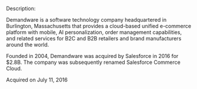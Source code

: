 Description:

Demandware is a software technology company headquartered in Burlington, Massachusetts that provides a cloud-based unified e-commerce platform with mobile, AI personalization, order management capabilities, and related services for B2C and B2B retailers and brand manufacturers around the world.

Founded in 2004, Demandware was acquired by Salesforce in 2016 for $2.8B. The company was subsequently renamed Salesforce Commerce Cloud.

Acquired on July 11, 2016